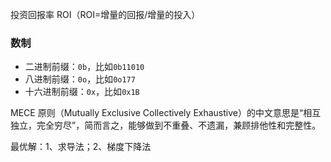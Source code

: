 

投资回报率 ROI（ROI=增量的回报/增量的投入）

### 数制

- 二进制前缀：`0b`，比如`0b11010`
- 八进制前缀：`0o`，比如`0o177`
- 十六进制前缀：`0x`，比如`0x1B`



MECE 原则（Mutually Exclusive Collectively Exhaustive）的中文意思是“相互独立，完全穷尽”，简而言之，能够做到不重叠、不遗漏，兼顾排他性和完整性。



最优解：1、求导法；2、梯度下降法


